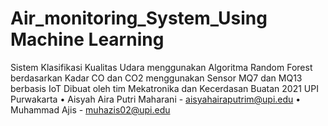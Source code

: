 # Air_monitoring_System_Using Machine Learning
Sistem Klasifikasi Kualitas Udara menggunakan Algoritma  Random Forest berdasarkan Kadar CO dan CO2  menggunakan Sensor MQ7 dan MQ13 berbasis IoT
Dibuat oleh tim Mekatronika dan Kecerdasan Buatan 2021 UPI Purwakarta
• Aisyah Aira Putri Maharani - aisyahairaputrim@upi.edu
• Muhammad Ajis - muhazis02@upi.edu
